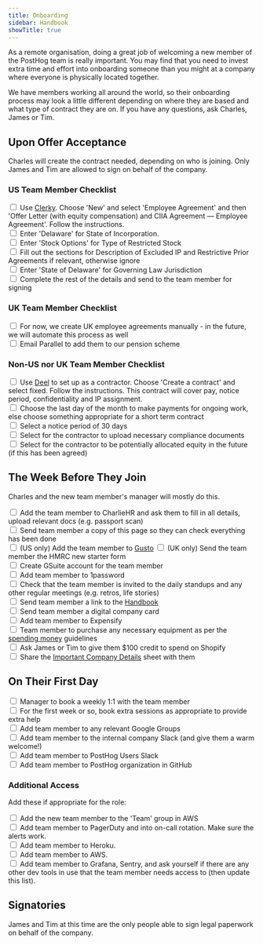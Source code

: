 ```yaml
---
title: Onboarding
sidebar: Handbook
showTitle: true
---
```


As a remote organisation, doing a great job of welcoming a new member of the PostHog team is really important. You may find that you need to invest extra time and effort into onboarding someone than you might at a company where everyone is physically located together. 

We have members working all around the world, so their onboarding process may look a little different depending on where they are based and what type of contract they are on. If you have any questions, ask Charles, James or Tim. 

## Upon Offer Acceptance

Charles will create the contract needed, depending on who is joining. Only James and Tim are allowed to sign on behalf of the company.  

### US Team Member Checklist

<input type="checkbox"/>  Use [Clerky](https://app.clerky.com). Choose 'New' and select 'Employee Agreement' and then 'Offer Letter (with equity compensation) and CIIA Agreement — Employee Agreement'. Follow the instructions. <br>
<input type="checkbox"/>  Enter 'Delaware' for State of Incorporation. <br>
<input type="checkbox"/>  Enter 'Stock Options' for Type of Restricted Stock  <br>
<input type="checkbox"/>  Fill out the sections for Description of Excluded IP and Restrictive Prior Agreements if relevant, otherwise ignore <br>
<input type="checkbox"/>  Enter 'State of Delaware' for Governing Law Jurisdiction <br>
<input type="checkbox"/>  Complete the rest of the details and send to the team member for signing <br>

### UK Team Member Checklist

<input type="checkbox"/>  For now, we create UK employee agreements manually - in the future, we will automate this process as well <br>
<input type="checkbox"/>  Email Parallel to add them to our pension scheme <br>

### Non-US nor UK Team Member Checklist

<input type="checkbox"/>  Use [Deel](https://letsdeel.com) to set up as a contractor. Choose 'Create a contract' and select fixed. Follow the instructions. This contract will cover pay, notice period, confidentiality and IP assignment. <br>
<input type="checkbox"/>  Choose the last day of the month to make payments for ongoing work, else choose something appropriate for a short term contract <br>
<input type="checkbox"/>  Select a notice period of 30 days <br>
<input type="checkbox"/>  Select for the contractor to upload necessary compliance documents <br>
<input type="checkbox"/>  Select for the contractor to be potentially allocated equity in the future (if this has been agreed) <br>

## The Week Before They Join

Charles and the new team member's manager will mostly do this.

<input type="checkbox"/> Add the team member to CharlieHR and ask them to fill in all details, upload relevant docs (e.g. passport scan) <br>
<input type="checkbox"/>  Send team member a copy of this page so they can check everything has been done <br>
<input type="checkbox"/> (US only) Add the team member to [Gusto](https://app.gusto.com)
<input type="checkbox"/> (UK only) Send the team member the HMRC new starter form <br>
<input type="checkbox"/>  Create GSuite account for the team member <br>
<input type="checkbox"/>  Add team member to 1password <br>
<input type="checkbox"/>  Check that the team member is invited to the daily standups and any other regular meetings (e.g. retros, life stories) <br> 
<input type="checkbox"/>  Send team member a link to the [Handbook](/handbook) <br>
<input type="checkbox"/>  Send team member a digital company card <br>
<input type="checkbox"/>  Add team member to Expensify <br>
<input type="checkbox"/>  Team member to purchase any necessary equipment as per the [spending money](/handbook/spending-money) guidelines <br>
<input type="checkbox"/>  Ask James or Tim to give them $100 credit to spend on Shopify <br>
<input type="checkbox"/>  Share the [Important Company Details](https://docs.google.com/spreadsheets/d/1k4o4VN5VSsgFZpVYrN28Ib0z_pCJFTJyQdfkZEHhOV0/edit?usp=sharing) sheet with them <br>

## On Their First Day

<input type="checkbox"/>  Manager to book a weekly 1:1 with the team member <br>
<input type="checkbox"/>  For the first week or so, book extra sessions as appropriate to provide extra help <br>
<input type="checkbox"/>  Add team member to any relevant Google Groups <br>
<input type="checkbox"/>  Add team member to the internal company Slack (and give them a warm welcome!) <br>
<input type="checkbox"/>  Add team member to PostHog Users Slack <br>
<input type="checkbox"/>  Add team member to PostHog organization in GitHub <br>

### Additional Access

Add these if appropriate for the role:

<input type="checkbox"/>  Add the new team member to the 'Team' group in AWS <br>
<input type="checkbox"/>  Add team member to PagerDuty and into on-call rotation. Make sure the alerts work. <br>
<input type="checkbox"/>  Add team member to Heroku. <br>
<input type="checkbox"/>  Add team member to AWS. <br>
<input type="checkbox"/>  Add team member to Grafana, Sentry, and ask yourself if there are any other dev tools in use that the team member needs access to (then update this list). <br>

## Signatories

James and Tim at this time are the only people able to sign legal paperwork on behalf of the company.
